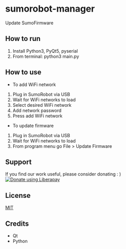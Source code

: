 # sumorobot-manager

Update SumoFirmware

## How to run

1. Install Python3, PyQt5, pyserial
2. From terminal: python3 main.py

## How to use

* To add WiFi network
1. Plug in SumoRobot via USB
2. Wait for WiFi networks to load
3. Select desired WiFi network
3. Add network password
4. Press add WiFi network

* To update firmware
1. Plug in SumoRobot via USB
2. Wait for WiFi networks to load
3. From program menu go File > Update Firmware

## Support
If you find our work useful, please consider donating : )  
[![Donate using Liberapay](https://liberapay.com/assets/widgets/donate.svg)](https://liberapay.com/robokoding/donate)  

## License

[MIT](LICENSE.md)

## Credits

* Qt
* Python
